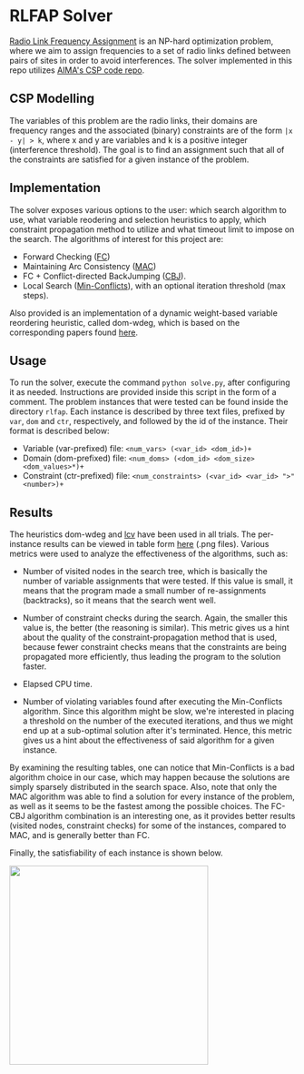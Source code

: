 # RLFAP Solver

[Radio Link Frequency Assignment](https://miat.inrae.fr/schiex/rlfap.shtml) is an NP-hard optimization problem, where we aim to assign frequencies to a set of radio links defined between pairs of sites in order to avoid interferences. The solver implemented in this repo utilizes [AIMA's CSP code repo](https://github.com/aimacode/aima-python).

## CSP Modelling

The variables of this problem are the radio links, their domains are frequency ranges and the associated (binary) constraints are of the form
`|x - y| > k`, where x and y are variables and k is a positive integer (interference threshold). The goal is to find an assignment such that all
of the constraints are satisfied for a given instance of the problem.

## Implementation

The solver exposes various options to the user: which search algorithm to use, what variable reodering and selection heuristics to apply, which
constraint propagation method to utilize and what timeout limit to impose on the search. The algorithms of interest for this project are:

- Forward Checking ([FC](https://ktiml.mff.cuni.cz/~bartak/constraints/propagation.html#FC))
- Maintaining Arc Consistency ([MAC](https://ktiml.mff.cuni.cz/~bartak/constraints/propagation.html#LA))
- FC + Conflict-directed BackJumping ([CBJ](https://en.wikipedia.org/wiki/Backjumping#Conflict-based_backjumping_(aka_conflict-directed_backjumping_(cbj)))).
- Local Search ([Min-Conflicts](https://en.wikipedia.org/wiki/Min-conflicts_algorithm)), with an optional iteration threshold (max steps). 

Also provided is an implementation of a dynamic weight-based variable reordering heuristic,  called dom-wdeg, which is based on the corresponding papers 
found [here](https://github.com/GeorgeSittas/RLFAP-Solver/tree/main/readings).

## Usage

To run the solver, execute the command `python solve.py`, after configuring it as needed. Instructions are provided inside this script in the form of a
comment. The problem instances that were tested can be found inside the directory `rlfap`. Each instance is described by three text files, prefixed by
`var`, `dom` and `ctr`, respectively, and followed by the id of the instance. Their format is described below:

- Variable (var-prefixed) file: `<num_vars> (<var_id> <dom_id>)+`
- Domain (dom-prefixed) file: `<num_doms> (<dom_id> <dom_size> <dom_values>*)+`
- Constraint (ctr-prefixed) file: `<num_constraints> (<var_id> <var_id> ">" <number>)+`

## Results

The heuristics dom-wdeg and [lcv](https://stanford.edu/~shervine/teaching/cs-221/cheatsheet-variables-models#dynamic-ordering) have been used in all
trials. The per-instance results can be viewed in table form [here](https://github.com/GeorgeSittas/RLFAP-Solver/tree/main/results) (.png files).
Various metrics were used to analyze the effectiveness of the algorithms, such as:

- Number of visited nodes in the search tree, which is basically the number of variable assignments that were tested. If this value is small, it
means that the program made a small number of re-assignments (backtracks), so it means that the search went well.

- Number of constraint checks during the search. Again, the smaller this value is, the better (the reasoning is similar). This metric gives us a
hint about the quality of the constraint-propagation method that is used, because fewer constraint checks means that the constraints are being
propagated more efficiently, thus leading the program to the solution faster.

- Elapsed CPU time.

- Number of violating variables found after executing the Min-Conflicts algorithm. Since this algorithm might be slow, we're interested in placing
a threshold on the number of the executed iterations, and thus we might end up at a sub-optimal solution after it's terminated. Hence, this metric
gives us a hint about the effectiveness of said algorithm for a given instance.

By examining the resulting tables, one can notice that Min-Conflicts is a bad algorithm choice in our case, which may happen because
the solutions are simply sparsely distributed in the search space. Also, note that only the MAC algorithm was able to find a solution for every
instance of the problem, as well as it seems to be the fastest among the possible choices. The FC-CBJ algorithm combination is an interesting one,
as it provides better results (visited nodes, constraint checks) for some of the instances, compared to MAC, and is generally better than FC.

Finally, the satisfiability of each instance is shown below.

<img src="https://github.com/GeorgeSittas/RLFAP-Solver/blob/main/results/satisfiability.png" width=350>



